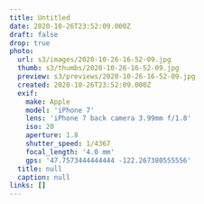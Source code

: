 ```yaml
---
title: Untitled
date: 2020-10-26T23:52:09.000Z
draft: false
drop: true
photo:
  url: s3/images/2020-10-26-16-52-09.jpg
  thumb: s3/thumbs/2020-10-26-16-52-09.jpg
  preview: s3/previews/2020-10-26-16-52-09.jpg
  created: 2020-10-26T23:52:09.000Z
  exif:
    make: Apple
    model: 'iPhone 7'
    lens: 'iPhone 7 back camera 3.99mm f/1.8'
    iso: 20
    aperture: 1.8
    shutter_speed: 1/4367
    focal_length: '4.0 mm'
    gps: '47.7573444444444 -122.267380555556'
  title: null
  caption: null
links: []
---
```

